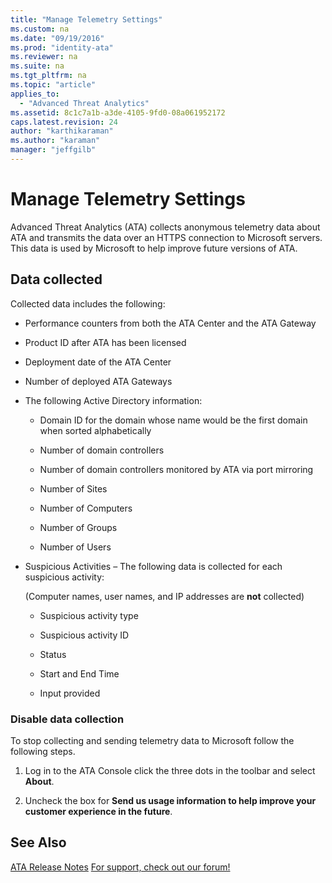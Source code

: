 ```yaml
---
title: "Manage Telemetry Settings"
ms.custom: na
ms.date: "09/19/2016"
ms.prod: "identity-ata"
ms.reviewer: na
ms.suite: na
ms.tgt_pltfrm: na
ms.topic: "article"
applies_to: 
  - "Advanced Threat Analytics"
ms.assetid: 8c1c7a1b-a3de-4105-9fd0-08a061952172
caps.latest.revision: 24
author: "karthikaraman"
ms.author: "karaman"
manager: "jeffgilb"
---
```

# Manage Telemetry Settings
Advanced Threat Analytics (ATA) collects anonymous telemetry data about ATA and transmits the data over an HTTPS connection to Microsoft servers.  This data is used by Microsoft to help improve future versions of ATA.

## Data collected
Collected data includes the following:

-   Performance counters from both the ATA Center    and the ATA Gateway

-   Product ID after ATA has been licensed

-   Deployment date of the ATA Center

-   Number of deployed ATA Gateways

-   The following Active Directory information:

    -   Domain ID for the domain whose name would be the first domain when sorted alphabetically

    -   Number of domain controllers

    -   Number of domain controllers monitored by ATA via port mirroring

    -   Number of Sites

    -   Number of Computers

    -   Number of Groups

    -   Number of Users

-   Suspicious Activities  – The following data is collected for each suspicious activity:

    (Computer names, user names, and IP addresses are **not** collected)

    -   Suspicious activity type

    -   Suspicious activity ID

    -   Status

    -   Start and End Time

    -   Input provided

### Disable data collection
To stop collecting and sending telemetry data to Microsoft follow the following steps.

1.  Log in to the ATA Console    click the three dots in the toolbar and select **About**.

2.  Uncheck the box for **Send us usage information to help improve your customer experience in the future**.

## See Also
[ATA Release Notes](../../ems/ATA_Content/ata-release-notes.md)
 [For support, check out our forum!](https://social.technet.microsoft.com/Forums/security/en-US/home?forum=mata)


